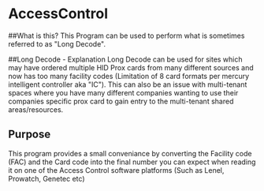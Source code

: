 # AccessControl

##What is this?
This Program can be used to perform what is sometimes referred to as "Long Decode".  

##Long Decode - Explanation
Long Decode can be used for sites which may have ordered multiple HID Prox cards from many different sources and now has too many facility codes (Limitation of 8 card formats per mercury intelligent controller aka "IC").  This can also be an issue with multi-tenant spaces where you have many different companies wanting to use their companies specific prox card to gain entry to the multi-tenant shared areas/resources.

## Purpose
This program provides a small conveniance by converting the Facility code (FAC) and the Card code into the final number you can expect when reading it on one of the Access Control software platforms (Such as Lenel, Prowatch, Genetec etc)
